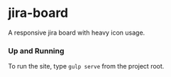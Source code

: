 # jira-board
A responsive jira board with heavy icon usage.

### Up and Running
To run the site, type `gulp serve` from the project root.

